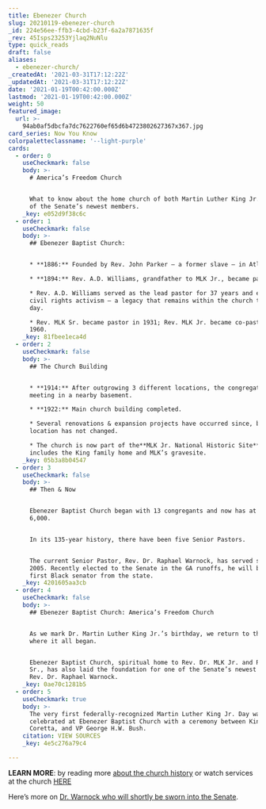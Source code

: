 ```yaml
---
title: Ebenezer Church
slug: 20210119-ebenezer-church
_id: 224e56ee-ffb3-4cbd-b23f-6a2a7871635f
_rev: 45Isps23253Yjlaq2NuNlu
type: quick_reads
draft: false
aliases:
  - ebenezer-church/
_createdAt: '2021-03-31T17:12:22Z'
_updatedAt: '2021-03-31T17:12:22Z'
date: '2021-01-19T00:42:00.000Z'
lastmod: '2021-01-19T00:42:00.000Z'
weight: 50
featured_image:
  url: >-
    94ab0af5dbcfa7dc7622760ef65d6b4723802627367x367.jpg
card_series: Now You Know
colorpaletteclassname: '--light-purple'
cards:
  - order: 0
    useCheckmark: false
    body: >-
      # America’s Freedom Church


      What to know about the home church of both Martin Luther King Jr. and one
      of the Senate’s newest members.
    _key: e052d9f38c6c
  - order: 1
    useCheckmark: false
    body: >-
      ## Ebenezer Baptist Church:


      * **1886:** Founded by Rev. John Parker – a former slave – in Atlanta, GA.

      * **1894:** Rev. A.D. Williams, grandfather to MLK Jr., became pastor.

      * Rev. A.D. Williams served as the lead pastor for 37 years and emphasized
      civil rights activism – a legacy that remains within the church to this
      day.

      * Rev. MLK Sr. became pastor in 1931; Rev. MLK Jr. became co-pastor in
      1960.
    _key: 81fbee1eca4d
  - order: 2
    useCheckmark: false
    body: >-
      ## The Church Building


      * **1914:** After outgrowing 3 different locations, the congregation began
      meeting in a nearby basement.

      * **1922:** Main church building completed.

      * Several renovations & expansion projects have occurred since, but the
      location has not changed.

      * The church is now part of the**MLK Jr. National Historic Site**, which
      includes the King family home and MLK’s gravesite.
    _key: 05b3a8b04547
  - order: 3
    useCheckmark: false
    body: >-
      ## Then & Now


      Ebenezer Baptist Church began with 13 congregants and now has at least
      6,000.


      In its 135-year history, there have been five Senior Pastors.


      The current Senior Pastor, Rev. Dr. Raphael Warnock, has served since
      2005. Recently elected to the Senate in the GA runoffs, he will be the
      first Black senator from the state.
    _key: 4201605aa3cb
  - order: 4
    useCheckmark: false
    body: >-
      ## Ebenezer Baptist Church: America’s Freedom Church


      As we mark Dr. Martin Luther King Jr.’s birthday, we return to the church
      where it all began.


      Ebenezer Baptist Church, spiritual home to Rev. Dr. MLK Jr. and Rev. MLK
      Sr., has also laid the foundation for one of the Senate’s newest members –
      Rev. Dr. Raphael Warnock.
    _key: 0ae70c1281b5
  - order: 5
    useCheckmark: true
    body: >-
      The very first federally-recognized Martin Luther King Jr. Day was
      celebrated at Ebenezer Baptist Church with a ceremony between King's wife,
      Coretta, and VP George H.W. Bush.
    citation: VIEW SOURCES
    _key: 4e5c276a79c4

---
```

**LEARN MORE**: by reading more [about the church history](https://www.ebenezeratl.org/our-history/#) or watch services at the church [HERE](https://livestream.com/historicebenezerbaptistchurch)

Here’s more on [Dr. Warnock who will shortly be sworn into the Senate](https://www.npr.org/2021/01/06/952429877/democrat-raphael-warnock-wins-georgia-runoff).